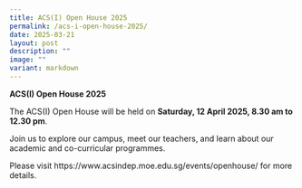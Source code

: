 ```yaml
---
title: ACS(I) Open House 2025
permalink: /acs-i-open-house-2025/
date: 2025-03-21
layout: post
description: ""
image: ""
variant: markdown
---
```

<p><strong>ACS(I) Open House 2025</strong>
</p>
<p>The ACS(I) Open House will be held on <strong>Saturday, 12 April 2025, 8.30 am to 12.30 pm</strong>.&nbsp;</p>
<p>Join us to explore our campus, meet our teachers, and learn about our
academic and co-curricular programmes.&nbsp;</p>
<p>Please visit <a rel="noopener noreferrer nofollow" target="_blank">https://www.acsindep.moe.edu.sg/events/openhouse/</a> for
more details.</p>